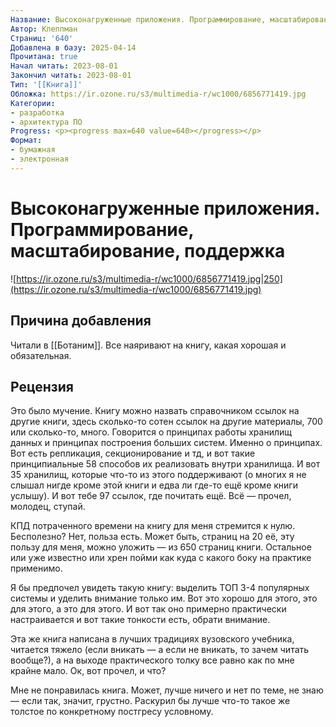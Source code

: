 ```yaml
---
Название: Высоконагруженные приложения. Программирование, масштабирование, поддержка
Автор: Клеппман
Страниц: '640'
Добавлена в базу: 2025-04-14
Прочитана: true
Начал читать: 2023-08-01
Закончил читать: 2023-08-01
Тип: '[[Книга]]'
Обложка: https://ir.ozone.ru/s3/multimedia-r/wc1000/6856771419.jpg
Категории:
- разработка
- архитектура ПО
Progress: <p><progress max=640 value=640></progress></p>
Формат:
- бумажная
- электронная
---
```

# Высоконагруженные приложения. Программирование, масштабирование, поддержка

![https://ir.ozone.ru/s3/multimedia-r/wc1000/6856771419.jpg|250](https://ir.ozone.ru/s3/multimedia-r/wc1000/6856771419.jpg)

## Причина добавления

Читали в [[Ботаним]]. Все наяривают на книгу, какая хорошая и обязательная.

## Рецензия

Это было мучение. Книгу можно назвать справочником ссылок на другие книги, здесь сколько-то сотен ссылок на другие материалы, 700 или сколько-то, много. Говорится о принципах работы хранилищ данных и принципах построения больших систем. Именно о принципах. Вот есть репликация, секционирование и тд, и вот такие принципиальные 58 способов их реализовать внутри хранилища. И вот 35 хранилищ, которые что-то из этого поддерживают (о многих я не слышал нигде кроме этой книги и едва ли где-то ещё кроме книги услышу). И вот тебе 97 ссылок, где почитать ещё. Всё — прочел, молодец, ступай.

КПД потраченного времени на книгу для меня стремится к нулю. Бесполезно? Нет, польза есть. Может быть, страниц на 20 её, эту пользу для меня, можно уложить — из 650 страниц книги. Остальное или уже известно или хрен пойми как куда с какого боку на практике применимо.

Я бы предпочел увидеть такую книгу: выделить ТОП 3-4 популярных системы и уделить внимание только им. Вот это хорошо для этого, это для этого, а это для этого. И вот так оно примерно практически настраивается и вот такие тонкости есть, обрати внимание.

Эта же книга написана в лучших традициях вузовского учебника, читается тяжело (если вникать — а если не вникать, то зачем читать вообще?), а на выходе практического толку все равно как по мне крайне мало. Ок, вот прочел, и что?

Мне не понравилась книга. Может, лучше ничего и нет по теме, не знаю — если так, значит, грустно. Раскурил бы лучше что-то такое же толстое по конкретному постгресу условному.  